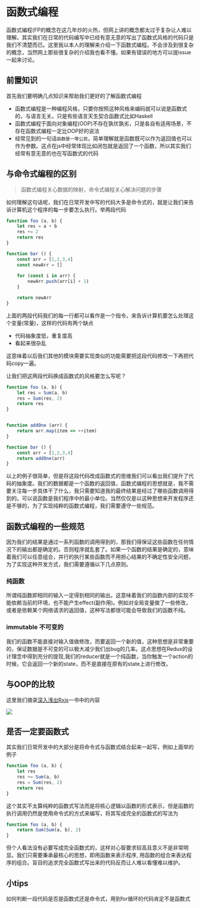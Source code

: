 # 函数式编程

函数式编程(FP的概念在这几年炒的火热，但网上讲的概念都太过于复杂让人难以理解。其实我们在日常的代码编写中已经有意无意的写出了函数式风格的代码只是我们不清楚而已。这里我以本人的理解来介绍一下函数式编程。不会涉及到很复杂的概念，当然网上那些很复杂的介绍我也看不懂。如果有错误的地方可以提issue一起来讨论。

## 前置知识

首先我们要明确几点知识来帮助我们更好的了解函数式编程

- 函数式编程是一种编程风格，只要你按照这种风格来编码就可以说是函数式的，与语言无关。只是有些语言天生契合函数式比如Haskell
- 函数式编程于面向对象编程(OOP)不存在孰优孰劣，只是各自有适用场景，不存在函数式编程一定比OOP好的说法
- 经常见到的一句话`函数是一等公民`，简单理解就是函数既可以作为返回值也可以作为参数。这点在js中经常体现比如闭包就是返回了一个函数，所以其实我们经常有意无意的也在写函数式的代码

## 与命令式编程的区别

> 函数式编程关心数据的映射，命令式编程关心解决问题的步骤

如何理解这句话呢，我们在日常开发中写的代码大多是命令式的，就是让我们来告诉计算机这个程序的每一步要怎么执行。举两段代码

```js
function foo (a, b) {
    let res = a + b
    res += 2
    return res
}
```

```js
function bar () {
    const arr = [1,2,3,4]
    const newArr = []
    
    for (const i in arr) {
        newArr.push(arr[i] + 1)
    }

    return newArr
}
```

上面的两段代码我们的每一行都可以看作是一个指令，来告诉计算机要怎么处理这个变量(常量)，这样的代码有两个缺点

- 代码抽象度低，重复度高
- 看起来很杂乱

这意味着以后我们其他的模块需要实现类似的功能需要把这段代码修改一下再把代码copy一遍。

让我们把这两段代码换成函数式的风格要怎么写呢？

```js
function foo (a, b) {
    let res = Sum(a, b)
    res = Sum(res, 2) 
    return res
}

```

```js

function addOne (arr) {
    return arr.map(item => ++item)
}

function bar () {
    const arr = [1,2,3,4]
    return addOne(arr)
}
```

以上的例子很简单，但是将这段代码改成函数式的思维我们可以看出我们提升了代码的抽象度。我们的数据都是一个函数的返回值，函数式编程的思想就是，我不需要关注每一步具体干了什么，我只需要知道我的最终结果是经过了哪些函数调用得到的。可以说函数是我们程序中的最小单位。当然仅仅是以这种思想来开发程序还是不够的，为了实现纯粹的函数式编程，我们需要遵守一些规范。

## 函数式编程的一些规范

因为我们的结果是通过一系列函数的调用得到的，那我们得保证这些函数在任何情况下的输出都是确定的。否则程序就乱套了。如果一个函数的结果是确定的，意味着我们可以任意组合，并行的执行某些函数而不用担心结果的不确定性安全问题，为了实现这种开发方式，我们需要遵循以下几点原则。

### 纯函数

所谓纯函数即相同的输入一定得到相同的输出。这意味着我们的函数内部的实现不能依赖当前的环境，也不能产生effect(副作用)。例如对全局变量做了一些修改，或者是依赖某个网络请求的返回值，这种写法都很可能会导致我们的函数不纯。

### immutable 不可变的

我们的函数不能直接对输入值做修改，而要返回一个新的值，这种思想是非常重要的，保证数据是不可变的可以极大减少我们出bug的几率。这点思想在Redux的设计理念中得到充分的提现,我们的reducer就是一个纯函数，当你触发一个action的时候，它会返回一个新的state，而不是直接在原有的state上进行修改。

## 与OOP的比较

这里我们摘录[深入浅出Rxjs](https://item.jd.com/12336101.html)一书中的内容

![](https://gw.alicdn.com/tfs/TB1O3YGtoY1gK0jSZFCXXcwqXXa-1180-1106.jpg)

## 是否一定要函数式

其实我们日常开发中的大部分是将命令式与函数式结合起来一起写，例如上面举的例子

```js
function foo (a, b) {
    let res
    res += Sum(a, b)
    res = Sum(res, 2) 
    return res
}

```

这个其实不太算纯粹的函数式写法而是将核心逻辑以函数的形式表示，但是函数的执行调用仍然是使用命令式的方式来编写，将其写成完全的函数式的写法为

```js
function foo (a, b) {
    return Sum(Sum(a, b), 2)
}
```

但个人看法没有必要写成完全函数式的，这样对心智要求较高且意义不是非常明显。我们只需要秉承最核心的思想，即用函数来表示程序, 用函数的组合来表达程序的组合。盲目的追求完全函数式写出来的代码反而让人难以看懂难以维护。

## 小tips

如何判断一段代码是否是函数式还是命令式，用到for循环的代码肯定不是函数式